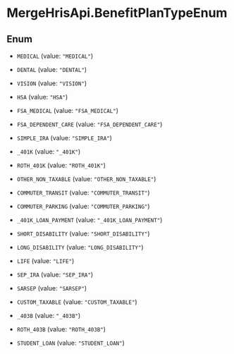# MergeHrisApi.BenefitPlanTypeEnum

## Enum


* `MEDICAL` (value: `"MEDICAL"`)

* `DENTAL` (value: `"DENTAL"`)

* `VISION` (value: `"VISION"`)

* `HSA` (value: `"HSA"`)

* `FSA_MEDICAL` (value: `"FSA_MEDICAL"`)

* `FSA_DEPENDENT_CARE` (value: `"FSA_DEPENDENT_CARE"`)

* `SIMPLE_IRA` (value: `"SIMPLE_IRA"`)

* `_401K` (value: `"_401K"`)

* `ROTH_401K` (value: `"ROTH_401K"`)

* `OTHER_NON_TAXABLE` (value: `"OTHER_NON_TAXABLE"`)

* `COMMUTER_TRANSIT` (value: `"COMMUTER_TRANSIT"`)

* `COMMUTER_PARKING` (value: `"COMMUTER_PARKING"`)

* `_401K_LOAN_PAYMENT` (value: `"_401K_LOAN_PAYMENT"`)

* `SHORT_DISABILITY` (value: `"SHORT_DISABILITY"`)

* `LONG_DISABILITY` (value: `"LONG_DISABILITY"`)

* `LIFE` (value: `"LIFE"`)

* `SEP_IRA` (value: `"SEP_IRA"`)

* `SARSEP` (value: `"SARSEP"`)

* `CUSTOM_TAXABLE` (value: `"CUSTOM_TAXABLE"`)

* `_403B` (value: `"_403B"`)

* `ROTH_403B` (value: `"ROTH_403B"`)

* `STUDENT_LOAN` (value: `"STUDENT_LOAN"`)


